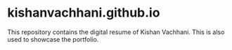 # kishanvachhani.github.io
 This repository contains the digital resume of Kishan Vachhani. This is also used to showcase the portfolio.
